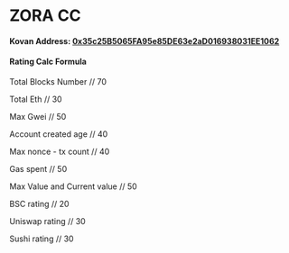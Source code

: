# ZORA CC

#### Kovan Address: [0x35c25B5065FA95e85DE63e2aD016938031EE1062](https://kovan.etherscan.io/address/0x35c25B5065FA95e85DE63e2aD016938031EE1062)

#### Rating Calc Formula

Total Blocks Number // 70

Total Eth // 30

Max Gwei // 50

Account created age // 40

Max nonce - tx count // 40

Gas spent // 50

Max Value and Current value  // 50

BSC rating // 20

Uniswap rating // 30

Sushi rating // 30